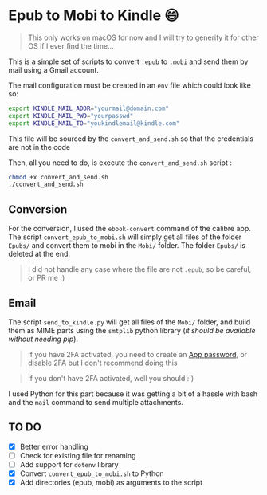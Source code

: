 # Epub to Mobi to Kindle :smile: 

> This only works on macOS for now and I will try to generify it for other OS if I ever find the time...


This is a simple set of scripts to convert `.epub` to `.mobi` and send them by mail using a Gmail account.

The mail configuration must be created in an `env` file which could look like so: 
```bash 
export KINDLE_MAIL_ADDR="yourmail@domain.com"
export KINDLE_MAIL_PWD="yourpasswd"
export KINDLE_MAIL_TO="youkindlemail@kindle.com"
```

This file will be sourced by the `convert_and_send.sh` so that the credentials are not in the code

Then, all you need to do, is execute the `convert_and_send.sh` script :

```bash
chmod +x convert_and_send.sh
./convert_and_send.sh
```

## Conversion

For the conversion, I used the `ebook-convert` command of the calibre app. The script `convert_epub_to_mobi.sh` will simply get all files of the folder `Epubs/` and convert them to mobi in the `Mobi/` folder.  The folder `Epubs/` is deleted at the end. 

> I did not handle any case where the file are not `.epub`, so be careful, or PR me ;) 

## Email 

The script `send_to_kindle.py` will get all files of the `Mobi/` folder, and build them as MIME parts using the `smtplib` python library (_it should be available without needing pip_). 

> If you have 2FA activated, you need to create an [App password](https://support.google.com/accounts/answer/185833?hl=en), or disable 2FA but I don't recommend doing this

> If you don't have 2FA activated, well you should :')


I used Python for this part because it was getting a bit of a hassle with bash and the `mail` command to send multiple attachments.


## TO DO 

- [x] Better error handling
- [ ] Check for existing file for renaming
- [ ] Add support for `dotenv` library
- [x] Convert `convert_epub_to_mobi.sh` to Python
- [x] Add directories (epub, mobi) as arguments to the script
